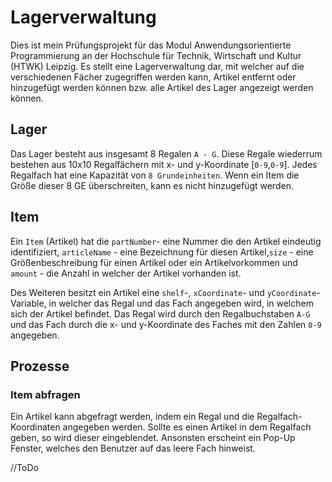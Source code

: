 # Lagerverwaltung

Dies ist mein Prüfungsprojekt für das Modul Anwendungsorientierte Programmierung an der Hochschule für Technik, Wirtschaft und Kultur (HTWK) Leipzig.
Es stellt eine Lagerverwaltung dar, mit welcher auf die verschiedenen Fächer zugegriffen werden kann, Artikel entfernt oder hinzugefügt werden können bzw. alle Artikel des Lager angezeigt werden können.

## Lager

Das Lager besteht aus insgesamt 8 Regalen `A - G`. Diese Regale wiederrum bestehen aus 10x10 Regalfächern mit x- und y-Koordinate [`0-9`,`0-9`]. Jedes Regalfach hat eine Kapazität von `8 Grundeinheiten`. Wenn ein Item die Größe dieser 8 GE überschreiten, kann es nicht hinzugefügt werden. 

## Item

Ein `Item` (Artikel) hat die `partNumber`- eine Nummer die den Artikel eindeutig identifiziert, `articleName` - eine Bezeichnung für diesen Artikel,`size` - eine Größenbeschreibung für einen Artikel oder ein Artikelvorkommen und `amount` - die Anzahl in welcher der Artikel vorhanden ist.

Des Weiteren besitzt ein Artikel eine `shelf`-, `xCoordinate`- und `yCoordinate`-Variable, in welcher das Regal und das Fach angegeben wird, in welchem sich der Artikel befindet. Das Regal wird durch den Regalbuchstaben `A-G` und das Fach durch die x- und y-Koordinate des Faches mit den Zahlen `0-9` angegeben.

## Prozesse

### Item abfragen

Ein Artikel kann abgefragt werden, indem ein Regal und die Regalfach-Koordinaten angegeben werden. Sollte es einen Artikel in dem Regalfach geben, so wird dieser eingeblendet. Ansonsten erscheint ein Pop-Up Fenster, welches den Benutzer auf das leere Fach hinweist.

//ToDo
